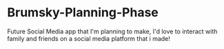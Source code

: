 # Brumsky-Planning-Phase
Future Social Media app that I'm planning to make, I'd love to interact with family and friends on a social media platform that i made!

